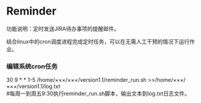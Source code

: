 # Reminder
功能说明：定时发送JIRA待办事项的提醒邮件。

结合linux中的cron调度进程完成定时任务，可以在无需人工干预的情况下运行作业。

### 编辑系统cron任务
30 9  * * 1-5 /home/×××/×××/version1.1/reminder_run.sh >>/home/×××/×××/version1.1/log.txt  
#每周一到周五9:30执行reminder_run.sh脚本，输出文本到log.txt日志文件。

